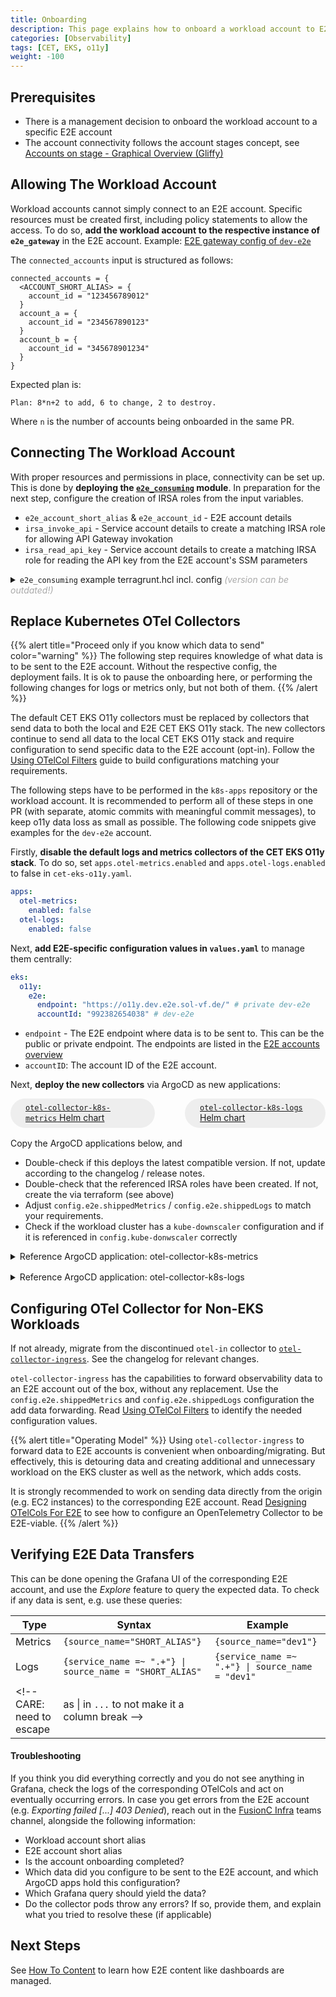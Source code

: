 ```yaml
---
title: Onboarding
description: This page explains how to onboard a workload account to E2E monitoring.
categories: [Observability]
tags: [CET, EKS, o11y]
weight: -100
---
```


## Prerequisites

- There is a management decision to onboard the workload account to a specific E2E account
- The account connectivity follows the account stages concept, see <a href="https://de.confluence.agile.vodafone.com/pages/viewpage.action?pageId=183169298" target=_blank><i class="fa-brands fa-confluence"></i> Accounts on stage - Graphical Overview (Gliffy)</a>

## Allowing The Workload Account

Workload accounts cannot simply connect to an E2E account. Specific resources must be created first, including policy statements to allow the access. To do so, **add the workload account to the respective instance of `e2e_gateway`** in the E2E account. Example: <a href="https://github.vodafone.com/VFDE-SOL/terraform-project-sol-e2e/blob/master/env/dev-e2e/eu-central-1/network/e2e_gateway/terragrunt.hcl" target=_blank><i class="fa-brands fa-github"></i> E2E gateway config of <code>dev-e2e</code></a>

The `connected_accounts` input is structured as follows:

```hcl
connected_accounts = {
  <ACCOUNT_SHORT_ALIAS> = {
    account_id = "123456789012"
  }
  account_a = {
    account_id = "234567890123"
  }
  account_b = {
    account_id = "345678901234"
  }
}
```

Expected plan is:

`Plan: 8*n+2 to add, 6 to change, 2 to destroy.`

Where `n` is the number of accounts being onboarded in the same PR.

## Connecting The Workload Account

With proper resources and permissions in place, connectivity can be set up. This is done by **deploying the [`e2e_consuming`](https://github.vodafone.com/VFDE-SOL/terraform-modules-sol-e2e/tree/master/modules/e2e_gateway/extra/e2e_consuming) module**. In preparation for the next step, configure the creation of IRSA roles from the input variables.

- `e2e_account_short_alias` & `e2e_account_id` - E2E account details
- `irsa_invoke_api` - Service account details to create a matching IRSA role for allowing API Gateway invokation
- `irsa_read_api_key` - Service account details to create a matching IRSA role for reading the API key from the E2E account's SSM parameters

<details style="margin-bottom: 1.5rem;">
<summary><code>e2e_consuming</code> example terragrunt.hcl incl. config <span style="color: #AAA; font-style: italic;">(version can be outdated!)</span></summary>

```hcl
terraform {
  # Git_Auto_Ref: https://github.vodafone.com/VFDE-SOL/terraform-modules-sol-e2e/tree/e2e_gateway/v1.0.0/modules/e2e_gateway/extra/e2e_consuming
  source = "git::https://github.vodafone.com/VFDE-SOL/terraform-modules-sol-e2e.git//modules/e2e_gateway/extra/e2e_consuming?ref=e2e_gateway/v1.0.0&depth=1"
}

prevent_destroy = true

include {
  path = find_in_parent_folders()
}

dependency "tfremotestate" {
  config_path  = "../../foundation/tfremotestate"
  skip_outputs = true
}

dependency "account_config" {
  config_path = "../../foundation/account_config"
}

dependency "cet_eks" {
  config_path = "../cet_eks"
}

dependency "vpc" {
  config_path = "../../network/vpc"
}

inputs = {
  cluster_name            = dependency.cet_eks.outputs.cluster_name
  e2e_account_id          = "992382654038"
  e2e_account_short_alias = "dev-e2e"
  env_short_alias         = dependency.account_config.outputs.account.short_alias

  irsa_invoke_api = {
    otel_collector_metrics_e2e = {
      service_account_name      = "otel-collector-k8s-metrics-collector"
      service_account_namespace = "cet-o11y-metrics"
    }
    otel_collector_logs_e2e = {
      service_account_name      = "otel-collector-k8s-logs-collector"
      service_account_namespace = "cet-o11y-logs"
    }
  }

  irsa_read_api_key = {
    otel_collector_metrics_e2e = {
      service_account_name      = "otel-collector-k8s-metrics-api-key"
      service_account_namespace = "cet-o11y-metrics"
    }
    otel_collector_logs_e2e = {
      service_account_name      = "otel-collector-k8s-logs-api-key"
      service_account_namespace = "cet-o11y-logs"
    }
  }

  vpc_id     = dependency.vpc.outputs.vpc_id
  subnet_ids = dependency.vpc.outputs.subnetgroup_private.subnets

  tags = dependency.account_config.outputs.mandatory_tags
}
```

</details>

## Replace Kubernetes OTel Collectors

{{% alert title="Proceed only if you know which data to send" color="warning" %}}
The following step requires knowledge of what data is to be sent to the E2E account. Without the respective config, the deployment fails. It is ok to pause the onboarding here, or performing the following changes for logs or metrics only, but not both of them.
{{% /alert %}}

The default CET EKS O11y collectors must be replaced by collectors that send data to both the local and E2E CET EKS O11y stack. The new collectors continue to send all data to the local CET EKS O11y stack and require configuration to send specific data to the E2E account (opt-in). Follow the [Using OTelCol Filters](../otelcol-e2e-filters) guide to build configurations matching your requirements.

The following steps have to be performed in the `k8s-apps` repository or the workload account. It is recommended to perform all of these steps in one PR (with separate, atomic commits with meaningful commit messages), to keep o11y data loss as small as possible. The following code snippets give examples for the `dev-e2e` account.

Firstly, **disable the default logs and metrics collectors of the CET EKS O11y stack**. To do so, set `apps.otel-metrics.enabled` and `apps.otel-logs.enabled` to false in `cet-eks-o11y.yaml`.

```yaml
apps:
  otel-metrics:
    enabled: false
  otel-logs:
    enabled: false
```

Next, **add E2E-specific configuration values in `values.yaml`** to manage them centrally:

```yaml
eks:
  o11y:
    e2e:
      endpoint: "https://o11y.dev.e2e.sol-vf.de/" # private dev-e2e
      accountId: "992382654038" # dev-e2e
```

- `endpoint` - The E2E endpoint where data is to be sent to. This can be the public or private endpoint. The endpoints are listed in the [E2E accounts overview](../#e2e-accounts)
- `accountID`: The account ID of the E2E account.

Next, **deploy the new collectors** via ArgoCD as new applications:

<div style="display: flex; flex-direction: row; justify-content: center; margin-bottom: 1rem;">
  <a href="https://github.vodafone.com/VFDE-SOL/k8s-modules-sol-e2e/tree/master/charts/otel-collector-k8s-metrics" target=_blank>
    <div style="background-color: #EEE; padding: 0.5rem 1.5rem; border-radius: 2rem; margin-right: 3rem;">
    <i class="fa-brands fa-github"></i> <code>otel-collector-k8s-metrics</code> Helm chart
    </div>
  </a>
  <a href="https://github.vodafone.com/VFDE-SOL/k8s-modules-sol-e2e/tree/master/charts/otel-collector-k8s-logs" target=_blank>
    <div style="background-color: #EEE; padding: 0.5rem 1.5rem; border-radius: 2rem;">
    <i class="fa-brands fa-github"></i> <code>otel-collector-k8s-logs</code> Helm chart
    </div>
  </a>
</div>

Copy the ArgoCD applications below, and

- Double-check if this deploys the latest compatible version. If not, update according to the changelog / release notes.
- Double-check that the referenced IRSA roles have been created. If not, create the via terraform (see above)
- Adjust `config.e2e.shippedMetrics` / `config.e2e.shippedLogs` to match your requirements.
- Check if the workload cluster has a `kube-downscaler` configuration and if it is referenced in `config.kube-donwscaler` correctly

<details style="margin-bottom: 1rem;">
<summary>Reference ArgoCD application: otel-collector-k8s-metrics</summary>

```yaml
apiVersion: argoproj.io/v1alpha1
kind: Application
metadata:
  name: "otel-collector-k8s-metrics"
  labels:
    project: "{{ .Values.project }}"
    account: "{{ .Values.shortAlias }}"
    clusterName: "{{ .Values.eks.clusterName }}"
  finalizers:
    - resources-finalizer.argocd.argoproj.io
spec:
  destination:
    namespace: cet-o11y-metrics
    server: "{{ .Values.eks.server }}"
  project: target
  source:
    path: charts/otel-collector-k8s-metrics/chart
    repoURL: "https://github.vodafone.com/VFDE-SOL/k8s-modules-sol-e2e"
    targetRevision: "otel-collector-k8s-metrics/v1.0.0"
    helm:
      values: |
        config:
          collectorIrsaRoleArn: arn:aws:iam::{{- .Values.accountId -}}:role/irsa-eks-cet-o11y-metrics-otel-collector-k8s-metrics-collector
          accountId: "{{ .Values.accountId }}"
          clusterName: "{{ .Values.eks.clusterName }}"

          e2e:
            endpoint: "{{ .Values.eks.o11y.e2e.endpoint }}"
            sourceName: {{ .Values.shortAlias }}
            shippedMetrics:
              - metricName: kube_deployment_status_replicas_available
                labels:
                  - name: deployment
                    filter: istio-ingress.*

          {{- if dig "downscaling" "enabled" false .Values.eks }}
          kube-downscaler:
            uptime: {{ dig "uptime" dict .Values.eks.downscaling | toYaml | nindent 14}}
          {{- end }}

        eso:
          apiKey:
            irsaRoleArn: arn:aws:iam::{{- .Values.accountId -}}:role/irsa-eks-cet-o11y-metrics-otel-collector-k8s-metrics-api-key
            assumeRoleArn: arn:aws:iam::{{ .Values.eks.o11y.e2e.accountId }}:role/e2e-gw-read-ssm-parameter-{{ .Values.shortAlias }}
            ssmParameterPath: /sol/component/e2e-gw/output/api-key/{{ .Values.shortAlias }}
  syncPolicy:
    automated:
      prune: true
      selfHeal: true
```

</details>

<details style="margin-bottom: 1rem;">
<summary>Reference ArgoCD application: otel-collector-k8s-logs</summary>

```yaml
apiVersion: argoproj.io/v1alpha1
kind: Application
metadata:
  name: "otel-collector-k8s-logs"
  labels:
    project: "{{ .Values.project }}"
    account: "{{ .Values.shortAlias }}"
    clusterName: "{{ .Values.eks.clusterName }}"
  finalizers:
    - resources-finalizer.argocd.argoproj.io
spec:
  destination:
    namespace: cet-o11y-logs
    server: "{{ .Values.eks.server }}"
  project: target
  source:
    path: charts/otel-collector-k8s-logs/chart
    repoURL: "https://github.vodafone.com/VFDE-SOL/k8s-modules-sol-e2e"
    targetRevision: "otel-collector-k8s-logs/v1.0.0"
    helm:
      values: |
        config:
          collectorIrsaRoleArn: arn:aws:iam::{{- .Values.accountId -}}:role/irsa-eks-cet-o11y-logs-otel-collector-k8s-logs-collector
          accountId: "{{ .Values.accountId }}"
          clusterName: "{{ .Values.eks.clusterName }}"

          e2e:
            endpoint: "{{ .Values.eks.o11y.e2e.endpoint }}"
            sourceName: {{ .Values.shortAlias }}
            shippedLogs:
              - resourceAttributes:
                - field: k8s.deployment.name
                  filter: istio-ingress.*

          {{- if dig "downscaling" "enabled" false .Values.eks }}
          kube-downscaler:
            uptime: {{ dig "uptime" dict .Values.eks.downscaling | toYaml | nindent 14}}
          {{- end }}

        eso:
          apiKey:
            irsaRoleArn: arn:aws:iam::{{- .Values.accountId -}}:role/irsa-eks-cet-o11y-logs-otel-collector-k8s-logs-api-key
            assumeRoleArn: arn:aws:iam::{{ .Values.eks.o11y.e2e.accountId }}:role/e2e-gw-read-ssm-parameter-{{ .Values.shortAlias }}
            ssmParameterPath: /sol/component/e2e-gw/output/api-key/{{ .Values.shortAlias }}

  syncPolicy:
    automated:
      prune: true
      selfHeal: true
```

</details>

## Configuring OTel Collector for Non-EKS Workloads

If not already, migrate from the discontinued `otel-in` collector to [`otel-collector-ingress`](https://github.vodafone.com/VFDE-SOL/k8s-modules-sol-e2e/tree/master/charts/otel-collector-ingress). See the changelog for relevant changes.

`otel-collector-ingress` has the capabilities to forward observability data to an E2E account out of the box, without any replacement. Use the `config.e2e.shippedMetrics` and  `config.e2e.shippedLogs` configuration the add data forwarding. Read [Using OTelCol Filters](../otelcol-e2e-filters) to identify the needed configuration values.

{{% alert title="Operating Model" %}}
Using `otel-collector-ingress` to forward data to E2E accounts is convenient when onboarding/migrating. But effectively, this is detouring data and creating additional and unnecessary workload on the EKS cluster as well as the network, which adds costs.

It is strongly recommended to work on sending data directly from the origin (e.g. EC2 instances) to the corresponding E2E account. Read [Designing OTelCols For E2E](../otelcol-e2e-design) to see how to configure an OpenTelemetry Collector to be E2E-viable.
{{% /alert %}}

## Verifying E2E Data Transfers

This can be done opening the Grafana UI of the corresponding E2E account, and use the *Explore* feature to query the expected data. To check if any data is sent, e.g. use these queries:

| Type | Syntax | Example |
|------|--------|---------|
| Metrics | `{source_name="SHORT_ALIAS"}` | `{source_name="dev1"}` |
| Logs | `{service_name =~ ".+"} \| source_name = "SHORT_ALIAS"` | `{service_name =~ ".+"} \| source_name = "dev1"` |
<!-- CARE: need to escape | as \| in `...` to not make it a column break -->

#### Troubleshooting

If you think you did everything correctly and you do not see anything in Grafana, check the logs of the corresponding OTelCols and act on eventually occurring errors. In case you get errors from the E2E account (e.g. *Exporting failed [...] 403 Denied*), reach out in the [FusionC Infra](https://teams.microsoft.com/l/channel/19%3A8d91067bfebe4ce3b716b4867b4e2e08%40thread.tacv2/General?groupId=5164eb43-04e8-47a5-9df2-41e590a879c7&tenantId=68283f3b-8487-4c86-adb3-a5228f18b893) teams channel, alongside the following information:

- Workload account short alias
- E2E account short alias
- Is the account onboarding completed?
- Which data did you configure to be sent to the E2E account, and which ArgoCD apps hold this configuration?
- Which Grafana query should yield the data?
- Do the collector pods throw any errors? If so, provide them, and explain what you tried to resolve these (if applicable)

## Next Steps

See [How To Content](../how-to-content) to learn how E2E content like dashboards are managed.
